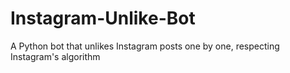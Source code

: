 # Instagram-Unlike-Bot
A Python bot that unlikes Instagram posts one by one, respecting Instagram's algorithm
